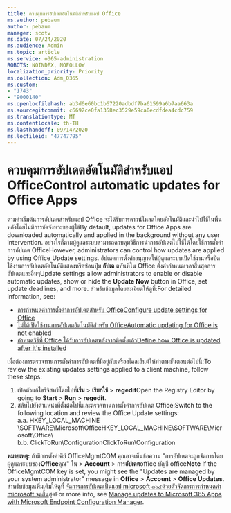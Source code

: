 ```yaml
---
title: ควบคุมการอัปเดตอัตโนมัติสำหรับแอป Office
ms.author: pebaum
author: pebaum
manager: scotv
ms.date: 07/24/2020
ms.audience: Admin
ms.topic: article
ms.service: o365-administration
ROBOTS: NOINDEX, NOFOLLOW
localization_priority: Priority
ms.collection: Adm_O365
ms.custom:
- "1743"
- "9000140"
ms.openlocfilehash: ab3d6e60bc1b67220adbdf7ba61599a6b7aa663a
ms.sourcegitcommit: c6692ce0fa1358ec3529e59ca0ecdfdea4cdc759
ms.translationtype: MT
ms.contentlocale: th-TH
ms.lasthandoff: 09/14/2020
ms.locfileid: "47747795"
---
```

# <a name="control-automatic-updates-for-office-apps"></a><span data-ttu-id="e9f21-102">ควบคุมการอัปเดตอัตโนมัติสำหรับแอป Office</span><span class="sxs-lookup"><span data-stu-id="e9f21-102">Control automatic updates for Office Apps</span></span>

<span data-ttu-id="e9f21-103">ตามค่าเริ่มต้นการอัปเดตสำหรับแอป Office จะได้รับการดาวน์โหลดโดยอัตโนมัติและนำไปใช้ในพื้นหลังโดยไม่มีการขัดจังหวะของผู้ใช้</span><span class="sxs-lookup"><span data-stu-id="e9f21-103">By default, updates for Office Apps are downloaded automatically and applied in the background without any user intervention.</span></span> <span data-ttu-id="e9f21-104">อย่างไรก็ตามผู้ดูแลระบบสามารถควบคุมวิธีการนำการอัปเดตไปใช้ได้โดยใช้การตั้งค่าการอัปเดต Office</span><span class="sxs-lookup"><span data-stu-id="e9f21-104">However, administrators can control how updates are applied by using Office Update settings.</span></span> <span data-ttu-id="e9f21-105">อัปเดตการตั้งค่าอนุญาตให้ผู้ดูแลระบบเปิดใช้งานหรือปิดใช้งานการอัปเดตอัตโนมัติแสดงหรือซ่อนปุ่ม **อัปเด** ตทันทีใน Office ตั้งค่ากำหนดเวลาสิ้นสุดการอัปเดตและอื่นๆ</span><span class="sxs-lookup"><span data-stu-id="e9f21-105">Update settings allow administrators to enable or disable automatic updates, show or hide the **Update Now** button in Office, set update deadlines, and more.</span></span> <span data-ttu-id="e9f21-106">สำหรับข้อมูลโดยละเอียดให้ดูที่:</span><span class="sxs-lookup"><span data-stu-id="e9f21-106">For detailed information, see:</span></span>

- [<span data-ttu-id="e9f21-107">การกำหนดค่าการตั้งค่าการอัปเดตสำหรับ Office</span><span class="sxs-lookup"><span data-stu-id="e9f21-107">Configure update settings for Office</span></span>](https://docs.microsoft.com/deployoffice/configure-update-settings-for-office-365-proplus)  
- [<span data-ttu-id="e9f21-108">ไม่ได้เปิดใช้งานการอัปเดตอัตโนมัติสำหรับ Office</span><span class="sxs-lookup"><span data-stu-id="e9f21-108">Automatic updating for Office is not enabled</span></span>](https://support.microsoft.com/help/2753538/automatic-updating-for-office-2013-and-office-2016-click-to-run-is-not)  
- [<span data-ttu-id="e9f21-109">กำหนดวิธีที่ Office ได้รับการอัปเดตหลังจากติดตั้งแล้ว</span><span class="sxs-lookup"><span data-stu-id="e9f21-109">Define how Office is updated after it's installed</span></span>](https://docs.microsoft.com/deployoffice/configuration-options-for-the-office-2016-deployment-tool#updates-element)

<span data-ttu-id="e9f21-110">เมื่อต้องการตรวจทานการตั้งค่าการอัปเดตที่มีอยู่กับเครื่องไคลเอ็นต์ให้ทำตามขั้นตอนต่อไปนี้:</span><span class="sxs-lookup"><span data-stu-id="e9f21-110">To review the existing updates settings applied to a client machine, follow these steps:</span></span>

1. <span data-ttu-id="e9f21-111">เปิดตัวแก้ไขรีจิสทรีโดยไปที่**เริ่ม**  >  **เรียกใช้**  >  **regedit**</span><span class="sxs-lookup"><span data-stu-id="e9f21-111">Open the Registry Editor by going to **Start** > **Run** > **regedit**.</span></span>
2. <span data-ttu-id="e9f21-112">สลับไปยังตำแหน่งที่ตั้งต่อไปนี้และตรวจทานการตั้งค่าการอัปเดต Office:</span><span class="sxs-lookup"><span data-stu-id="e9f21-112">Switch to the following location and review the Office Update settings:</span></span>  
    <span data-ttu-id="e9f21-113">a.</span><span class="sxs-lookup"><span data-stu-id="e9f21-113">a.</span></span> <span data-ttu-id="e9f21-114">HKEY_LOCAL_MACHINE \SOFTWARE\Microsoft\Office</span><span class="sxs-lookup"><span data-stu-id="e9f21-114">HKEY_LOCAL_MACHINE\SOFTWARE\Microsoft\Office</span></span>\  
    <span data-ttu-id="e9f21-115">b.</span><span class="sxs-lookup"><span data-stu-id="e9f21-115">b.</span></span> <span data-ttu-id="e9f21-116">ClickToRun\Configuration</span><span class="sxs-lookup"><span data-stu-id="e9f21-116">ClickToRun\Configuration</span></span>

<span data-ttu-id="e9f21-117">**หมายเหตุ:**  ถ้ามีการตั้งค่าคีย์ OfficeMgmtCOM คุณอาจเห็นข้อความ "การอัปเดตจะถูกจัดการโดยผู้ดูแลระบบของ**Office**คุณ" ใน  >  **Account**  >  การ**อัปเดต**office บัญชี office</span><span class="sxs-lookup"><span data-stu-id="e9f21-117">**Note**  If the OfficeMgmtCOM key is set, you might see the "Updates are managed by your system administrator" message in **Office** > **Account** > **Office Updates**.</span></span> <span data-ttu-id="e9f21-118">สำหรับข้อมูลเพิ่มเติมให้ดูที่ [จัดการการอัปเดตเป็นแอป microsoft ๓๖๕ด้วยตัวจัดการการกำหนดค่า microsoft จุดสิ้น](https://docs.microsoft.com/deployoffice/manage-updates-to-office-365-proplus-with-system-center-configuration-manager#method-1-use-office-deployment-tool-to-enable-office-365-clients-to-receive-updates-from-configuration-manager)สุด</span><span class="sxs-lookup"><span data-stu-id="e9f21-118">For more info, see [Manage updates to Microsoft 365 Apps with Microsoft Endpoint Configuration Manager](https://docs.microsoft.com/deployoffice/manage-updates-to-office-365-proplus-with-system-center-configuration-manager#method-1-use-office-deployment-tool-to-enable-office-365-clients-to-receive-updates-from-configuration-manager).</span></span>  
